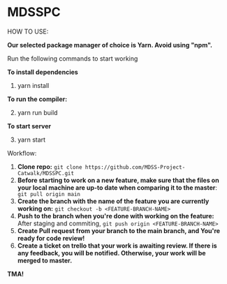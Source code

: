 # MDSSPC

HOW TO USE:

**Our selected package manager of choice is Yarn. Avoid using "npm".**

Run the following commands to start working

**To install dependencies**

1. yarn install


**To run the compiler:**

2. yarn run build


**To start server**

3. yarn start


Workflow:

1. **Clone repo:** ``` git clone https://github.com/MDSS-Project-Catwalk/MDSSPC.git ```
2. **Before starting to work on a new feature, make sure that the files on your local machine are up-to date when comparing it to the master**: ``` git pull origin main```
4. **Create the branch with the name of the feature you are currently working on:** ```git checkout -b <FEATURE-BRANCH-NAME>```
5. **Push to the branch when you're done with working on the feature:** After staging and commiting, ```git push origin <FEATURE-BRANCH-NAME>```
6. **Create Pull request from your branch to the main branch, and You're ready for code review!**
7. **Create a ticket on trello that your work is awaiting review. If there is any feedback, you will be notified. Otherwise, your work will be merged to master.**

**TMA!**
